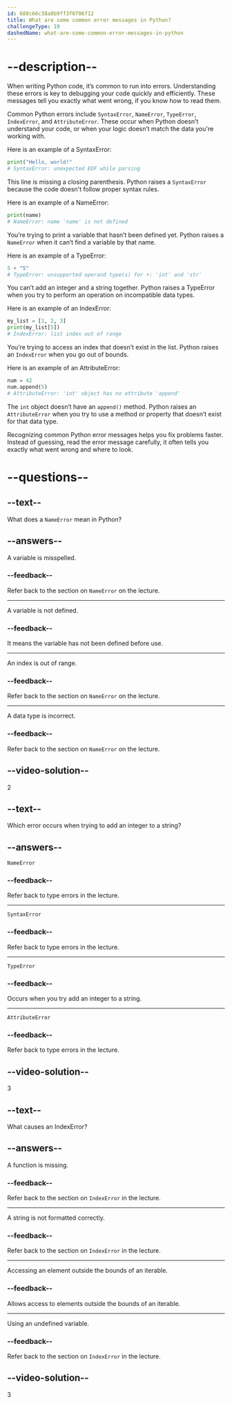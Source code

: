 ```yaml
---
id: 688c66c38a0b9ff3f0706f12
title: What are some common error messages in Python?
challengeType: 19
dashedName: what-are-some-common-error-messages-in-python
---
```


# --description--

When writing Python code, it’s common to run into errors. Understanding these errors is key to debugging your code quickly and efficiently. These messages tell you exactly what went wrong, if you know how to read them.

Common Python errors include `SyntaxError`, `NameError`, `TypeError`, `IndexError`, and `AttributeError`. These occur when Python doesn’t understand your code, or when your logic doesn’t match the data you're working with.

Here is an example of a SyntaxError:

```py
print("Hello, world!"
# SyntaxError: unexpected EOF while parsing
```

This line is missing a closing parenthesis. Python raises a `SyntaxError` because the code doesn't follow proper syntax rules.

Here is an example of a NameError:

```py
print(name)
# NameError: name 'name' is not defined
```

You’re trying to print a variable that hasn’t been defined yet. Python raises a `NameError` when it can’t find a variable by that name.

Here is an example of a TypeError:

```py
5 + "5"
# TypeError: unsupported operand type(s) for +: 'int' and 'str'
```

You can’t add an integer and a string together. Python raises a TypeError when you try to perform an operation on incompatible data types.

Here is an example of an IndexError:

```py
my_list = [1, 2, 3]
print(my_list[5])
# IndexError: list index out of range
```

You’re trying to access an index that doesn’t exist in the list. Python raises an `IndexError` when you go out of bounds.

Here is an example of an AttributeError:

```py
num = 42
num.append(5)
# AttributeError: 'int' object has no attribute 'append'
```

The `int` object doesn’t have an `append()` method. Python raises an `AttributeError` when you try to use a method or property that doesn’t exist for that data type.

Recognizing common Python error messages helps you fix problems faster. Instead of guessing, read the error message carefully, it often tells you exactly what went wrong and where to look.


# --questions--

## --text--

What does a `NameError` mean in Python?

## --answers--

A variable is misspelled.

### --feedback--

Refer back to the section on `NameError` on the lecture.

---

A variable is not defined.

### --feedback--

It means the variable has not been defined before use.

---

An index is out of range.

### --feedback--

Refer back to the section on `NameError` on the lecture.

---

A data type is incorrect.

### --feedback--

Refer back to the section on `NameError` on the lecture.

## --video-solution--

2

## --text--

Which error occurs when trying to add an integer to a string?

## --answers--

`NameError`

### --feedback--

Refer back to type errors in the lecture.

---

`SyntaxError`

### --feedback--

Refer back to type errors in the lecture.

---

`TypeError`

### --feedback--

Occurs when you try add an integer to a string.

---

`AttributeError`

### --feedback--

Refer back to type errors in the lecture.

## --video-solution--

3

## --text--

What causes an IndexError?

## --answers--

A function is missing.

### --feedback--

Refer back to the section on `IndexError` in the lecture.

---

A string is not formatted correctly.

### --feedback--

Refer back to the section on `IndexError` in the lecture.

---

Accessing an element outside the bounds of an iterable.

### --feedback--

Allows access to elements outside the bounds of an iterable.

---

Using an undefined variable.

### --feedback--

Refer back to the section on `IndexError` in the lecture.

## --video-solution--

3
